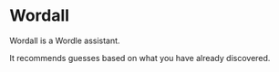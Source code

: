 Wordall
=======

Wordall is a Wordle assistant.

It recommends guesses based on what you have already discovered.
